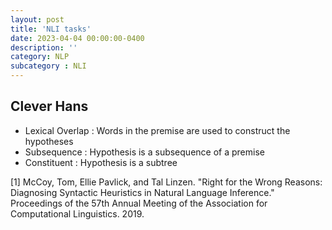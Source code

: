 ```yaml
---
layout: post
title: 'NLI tasks'
date: 2023-04-04 00:00:00-0400
description: ''
category: NLP
subcategory : NLI
---
```



## Clever Hans


* Lexical Overlap : Words in the premise are used to construct the hypotheses
* Subsequence : Hypothesis is a subsequence of a premise
* Constituent : Hypothesis is a subtree 



[1] McCoy, Tom, Ellie Pavlick, and Tal Linzen. "Right for the Wrong Reasons: Diagnosing Syntactic Heuristics in Natural Language Inference." Proceedings of the 57th Annual Meeting of the Association for Computational Linguistics. 2019.